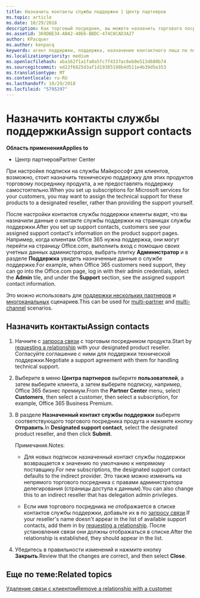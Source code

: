 ```yaml
---
title: Назначить контакты службы поддержки | Центр партнеров
ms.topic: article
ms.date: 10/29/2018
description: Как торговый посредник, вы можете назначить торгового посредника контактом службы поддержки.
ms.assetid: 369DBE34-ABA2-40E6-BBDC-474C0CAD3A27
author: KPacquer
ms.author: kenpacq
keywords: агент поддержки, поддержка, назначение контактного лица по поддержке, назначенное контактное лицо из службы поддержки
ms.localizationpriority: medium
ms.openlocfilehash: aba162f1a1fa0a5fc7f4337ac6eb0e513d680b74
ms.sourcegitcommit: ed22f6825d3af1d19385198b4d511e4b39d5e353
ms.translationtype: MT
ms.contentlocale: ru-RU
ms.lasthandoff: 10/29/2018
ms.locfileid: "5795297"
---
```

# <a name="assign-support-contacts"></a><span data-ttu-id="d9db3-104">Назначить контакты службы поддержки</span><span class="sxs-lookup"><span data-stu-id="d9db3-104">Assign support contacts</span></span>

**<span data-ttu-id="d9db3-105">Область применения</span><span class="sxs-lookup"><span data-stu-id="d9db3-105">Applies to</span></span>**

-  <span data-ttu-id="d9db3-106">Центр партнеров</span><span class="sxs-lookup"><span data-stu-id="d9db3-106">Partner Center</span></span>

<span data-ttu-id="d9db3-107">При настройке подписки на службы Майкрософт для клиентов, возможно, стоит назначить техническую поддержку для этих продуктов торговому посреднику продукта, а не предоставлять поддержку самостоятельно.</span><span class="sxs-lookup"><span data-stu-id="d9db3-107">When you set up subscriptions for Microsoft services for your customers, you may want to assign the technical support for these products to a designated reseller, rather than providing the support yourself.</span></span>

<span data-ttu-id="d9db3-108">После настройки контактов службы поддержки клиенты видят, что вы назначили данные о контакте службы поддержки на страницах службы поддержки.</span><span class="sxs-lookup"><span data-stu-id="d9db3-108">After you set up support contacts, customers see your assigned support contact's information on the product support pages.</span></span> <span data-ttu-id="d9db3-109">Например, когда клиентам Office 365 нужна поддержка, они могут перейти на страницу Office.com, выполнить вход с помощью своих учетных данных администратора, выбрать плитку **Администратор** и в разделе **Поддержка** увидеть назначенные данные о службе поддержке.</span><span class="sxs-lookup"><span data-stu-id="d9db3-109">For example, when Office 365 customers need support, they can go into the Office.com page, log in with their admin credentials, select the **Admin** tile, and under the **Support** section, see the assigned support contact information.</span></span>

<span data-ttu-id="d9db3-110">Это можно использовать для [поддержки нескольких партнеров](multipartner.md) и [многоканальных](multichannel.md) сценариев.</span><span class="sxs-lookup"><span data-stu-id="d9db3-110">This can be used for [multi-partner](multipartner.md) and [multi-channel](multichannel.md) scenarios.</span></span> 

<a href="" id="assigncontacts"></a>
## <a name="assign-contacts"></a><span data-ttu-id="d9db3-111">Назначить контакты</span><span class="sxs-lookup"><span data-stu-id="d9db3-111">Assign contacts</span></span>

1.  <span data-ttu-id="d9db3-112">Начните с [запроса связи](request-a-relationship-with-a-customer.md) с торговым посредником продукта.</span><span class="sxs-lookup"><span data-stu-id="d9db3-112">Start by [requesting a relationship](request-a-relationship-with-a-customer.md) with your designated product reseller.</span></span> <span data-ttu-id="d9db3-113">Согласуйте соглашение с ними для поддержки технической поддержки.</span><span class="sxs-lookup"><span data-stu-id="d9db3-113">Negotiate a support agreement with them for handling technical support.</span></span>

2.  <span data-ttu-id="d9db3-114">Выберите в меню **Центра партнеров** выберите **пользователей**, а затем выберите клиента, а затем выберите подписку, например, Office 365 бизнес премиум.</span><span class="sxs-lookup"><span data-stu-id="d9db3-114">From the **Partner Center** menu, select **Customers**, then select a customer, then select a subscription, for example, Office 365 Business Premium.</span></span>

3.  <span data-ttu-id="d9db3-115">В разделе **Назначенный контакт службы поддержки** выберите соответствующого торгового посредника продута и нажмите кнопку **Отправить**.</span><span class="sxs-lookup"><span data-stu-id="d9db3-115">In  **Designated support contact**, select the designated product reseller, and then click **Submit**.</span></span> 

    <span data-ttu-id="d9db3-116">Примечания.</span><span class="sxs-lookup"><span data-stu-id="d9db3-116">Notes:</span></span> 
    
    *  <span data-ttu-id="d9db3-117">Для новых подписок назначенный контакт службы поддержки возвращается к значению по умолчанию к непрямому поставщику.</span><span class="sxs-lookup"><span data-stu-id="d9db3-117">For new subscriptions, the designated support contact defaults to the indirect provider.</span></span> <span data-ttu-id="d9db3-118">Это также можно изменить на непрямого торгового посредника с правами администратора делегирования (страницы доступа к данным).</span><span class="sxs-lookup"><span data-stu-id="d9db3-118">You can also change this to an indirect reseller that has delegation admin privileges.</span></span>
    
    *  <span data-ttu-id="d9db3-119">Если имя торгового посредника не отображается в списке контактов службы поддержки, добавьте их в по [запросу связи](request-a-relationship-with-a-customer.md).</span><span class="sxs-lookup"><span data-stu-id="d9db3-119">If your reseller's name doesn't appear in the list of available support contacts, add them in by [requesting a relationship](request-a-relationship-with-a-customer.md).</span></span> <span data-ttu-id="d9db3-120">После установления связи они должны отображаться в списке.</span><span class="sxs-lookup"><span data-stu-id="d9db3-120">After the relationship is established, they should appear in the list.</span></span>  

4.  <span data-ttu-id="d9db3-121">Убедитесь в правильности изменений и нажмите кнопку **Закрыть**.</span><span class="sxs-lookup"><span data-stu-id="d9db3-121">Review that the changes are correct, and then select **Close**.</span></span>

## <a name="related-topics"></a><span data-ttu-id="d9db3-122">Еще по теме:</span><span class="sxs-lookup"><span data-stu-id="d9db3-122">Related topics</span></span>

[<span data-ttu-id="d9db3-123">Удаление связи с клиентом</span><span class="sxs-lookup"><span data-stu-id="d9db3-123">Remove a relationship with a customer</span></span>](remove-a-relationship.md)